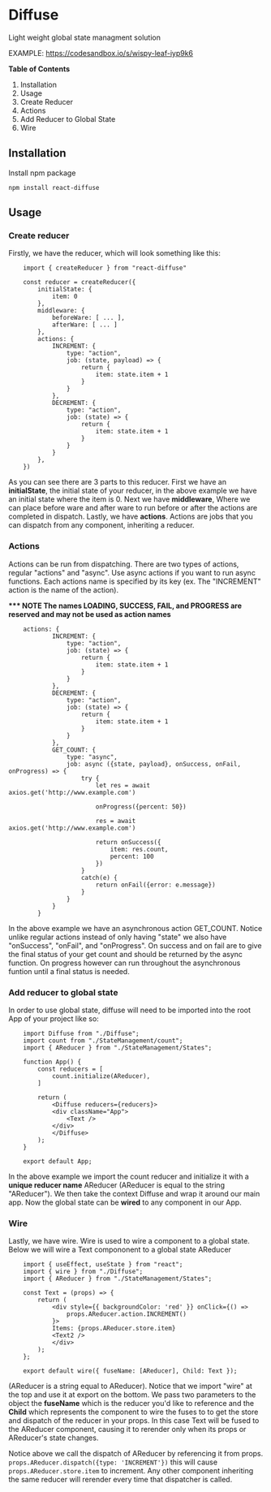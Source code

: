 # <b>Diffuse</b>
Light weight global state managment solution

EXAMPLE: https://codesandbox.io/s/wispy-leaf-iyp9k6

<b>Table of Contents</b>
1. Installation
2. Usage
3. Create Reducer
4. Actions
5. Add Reducer to Global State
6. Wire

## <b>Installation</b>
Install npm package
```
npm install react-diffuse
```

## <b>Usage</b>
### <b>Create reducer</b>
Firstly, we have the reducer, which will look something like this:
```
    import { createReducer } from "react-diffuse"

    const reducer = createReducer({
        initialState: {
            item: 0
        },
        middleware: { 
            beforeWare: [ ... ],
            afterWare: [ ... ]
        },
        actions: { 
            INCREMENT: {
                type: "action",
                job: (state, payload) => {
                    return {
                        item: state.item + 1
                    }
                }
            },
            DECREMENT: {
                type: "action",
                job: (state) => {
                    return {
                        item: state.item + 1
                    }
                }
            }
        },
    })
``` 
As you can see there are 3 parts to this reducer. 
First we have an  <b>initialState</b>, the initial state of your reducer, in the above example we have an initial state where the item is 0. Next we have <b>middleware</b>, Where we can place before ware and after ware to run before or after the actions are completed in dispatch. Lastly, we have <b>actions</b>. Actions are jobs that you can dispatch from any component, inheriting a reducer.

### <b>Actions</b>
Actions can be run from dispatching. There are two types of actions, regular "actions" and "async". Use async actions if you want to run async functions. Each actions name is specified by its key (ex. The "INCREMENT" action is the name of the action). 

<b>*** NOTE The names LOADING, SUCCESS, FAIL, and PROGRESS are reserved and may not be used as action names</b>

```
    actions: { 
            INCREMENT: {
                type: "action",
                job: (state) => {
                    return {
                        item: state.item + 1
                    }
                }
            },
            DECREMENT: {
                type: "action",
                job: (state) => {
                    return {
                        item: state.item + 1
                    }
                }
            },
            GET_COUNT: {
                type: "async",
                job: async ({state, payload}, onSuccess, onFail, onProgress) => {
                    try {
                        let res = await axios.get('http://www.example.com')
                        
                        onProgress({percent: 50})

                        res = await axios.get('http://www.example.com')

                        return onSuccess({
                            item: res.count,
                            percent: 100
                        })
                    }
                    catch(e) {
                        return onFail({error: e.message})
                    }
                }
            }
        }
```
In the above example we have an asynchronous action GET_COUNT. Notice unlike regular actions instead of only having "state" we also have "onSuccess", "onFail", and "onProgress". On success and on fail are to give the final status of your get count and should be returned by the async function. On progress however can run throughout the asynchronous funtion until a final status is needed.
### Add reducer to global state
In order to use global state, diffuse will need to be imported into the root App of your project like so:
```
    import Diffuse from "./Diffuse";
    import count from "./StateManagement/count";
    import { AReducer } from "./StateManagement/States";

    function App() {
        const reducers = [
            count.initialize(AReducer),
        ]

        return (
            <Diffuse reducers={reducers}>
            <div className="App">
                <Text />
            </div>
            </Diffuse>
        );
    }

    export default App;
```
In the above example we import the count reducer and initialize it with a <b>unique reducer name</b> AReducer (AReducer is equal to the string "AReducer"). We then take the context Diffuse and wrap it around our main app. Now the global state can be <b>wired</b> to any component in our App.

### <b>Wire</b>
Lastly, we have wire. Wire is used to wire a component to a global state. Below we will wire a Text compononent to a global state AReducer

```
    import { useEffect, useState } from "react";
    import { wire } from "./Diffuse";
    import { AReducer } from "./StateManagement/States";

    const Text = (props) => {
        return (
            <div style={{ backgroundColor: 'red' }} onClick={() =>
                props.AReducer.action.INCREMENT()
            }>
            Items: {props.AReducer.store.item} 
            <Text2 />
            </div>
        );
    };

    export default wire({ fuseName: [AReducer], Child: Text });

```
(AReducer is a string equal to AReducer). Notice that we import "wire" at the top and use it at export on the bottom. We pass two parameters to the object the <b>fuseName</b> which is the reducer you'd like to reference and the <b>Child</b> which represents the component to wire the fuses to to get the store and dispatch of the reducer in your props. In this case Text will be fused to the AReducer component, causing it to rerender only when its props or AReducer's state changes.

Notice above we call the dispatch of AReducer by referencing it from props. ```props.AReducer.dispatch({type: 'INCREMENT'})``` this will cause ```props.AReducer.store.item``` to increment. Any other component inheriting the same reducer will rerender every time that dispatcher is called.
